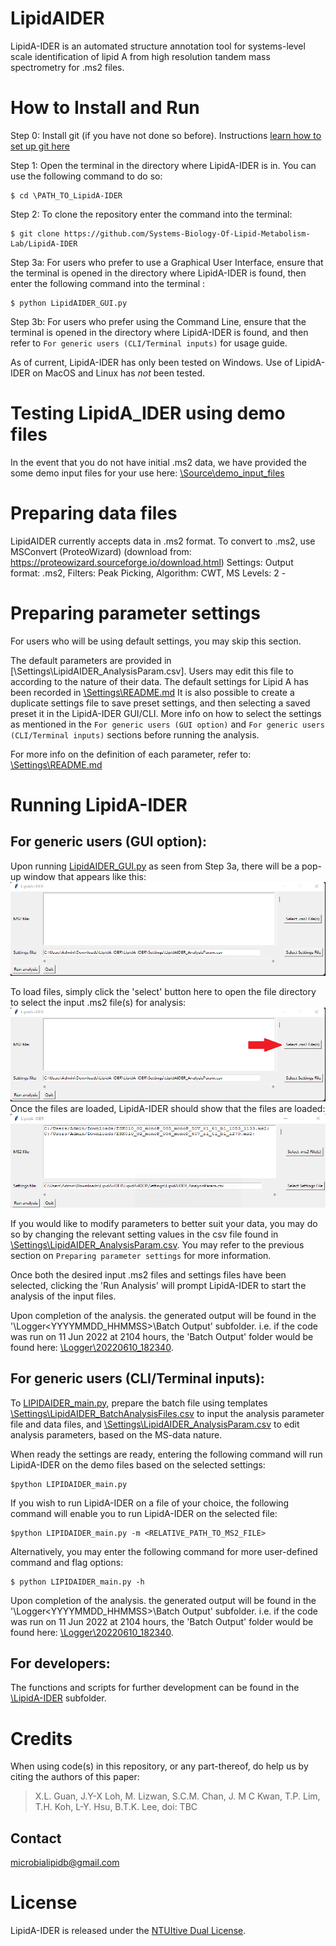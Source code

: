 # LipidAIDER

LipidA-IDER is an automated structure annotation tool for systems-level scale identification of lipid A from high resolution tandem mass spectrometry for .ms2 files.

# How to Install and Run

Step 0: Install git (if you have not done so before). Instructions [learn how to set up git here](https://github.com/git-guides/install-git)

Step 1: Open the terminal in the directory where LipidA-IDER is in. You can use the following command to do so:
~~~
$ cd \PATH_TO_LipidA-IDER
~~~

Step 2: To clone the repository enter the command into the terminal:
~~~
$ git clone https://github.com/Systems-Biology-Of-Lipid-Metabolism-Lab/LipidA-IDER
~~~

Step 3a: For users who prefer to use a Graphical User Interface, ensure that the terminal is opened in the directory where LipidA-IDER is found, then enter the following command into the terminal :
~~~
$ python LipidAIDER_GUI.py
~~~

Step 3b: For users who prefer using the Command Line, ensure that the terminal is opened in the directory where LipidA-IDER is found, and then refer to `For generic users (CLI/Terminal inputs)` for usage guide.

As of current, LipidA-IDER has only been tested on Windows. Use of LipidA-IDER on MacOS and Linux has *not* been tested. 

# Testing LipidA_IDER using demo files
In the event that you do not have initial .ms2 data, we have provided the some demo input files for your use here: [\Source\demo_input_files](/Source/demo_input_files) 

# Preparing data files
LipidAIDER currently accepts data in .ms2 format. To convert to .ms2, use MSConvert (ProteoWizard) (download from: https://proteowizard.sourceforge.io/download.html)
Settings: Output format: .ms2, Filters: Peak Picking, Algorithm: CWT, MS Levels: 2 - 

# Preparing parameter settings
For users who will be using default settings, you may skip this section.

The default parameters are provided in [\Settings\LipidAIDER_AnalysisParam.csv]. 
Users may edit this file to according to the nature of their data. The default settings for Lipid A has been recorded in [\Settings\README.md](/Settings/README.md)
It is also possible to create a duplicate settings file to save preset settings, and then selecting a saved preset it in the LipidA-IDER GUI/CLI. More info on how to select the settings as mentioned in the `For generic users (GUI option)` and `For generic users (CLI/Terminal inputs)` sections before running the analysis. 

For more info on the definition of each parameter, refer to: [\Settings\README.md](/Settings/README.md) 

# Running LipidA-IDER
## For generic users (GUI option):
Upon running [LipidAIDER_GUI.py](LipidAIDER_GUI.py) as seen from Step 3a, there will be a pop-up window that appears like this:
<br><img src='/images/init_ss.png' width="800" height="150">


To load files, simply click the 'select' button here to open the file directory to select the input .ms2 file(s) for analysis:
<br><img src='/images/load_ms2.png' width="800" height="150"><br>
Once the files are loaded, LipidA-IDER should show that the files are loaded:
<br><img src='/images/selected_files.png' width="800" height="150"><br>

If you would like to modify parameters to better suit your data, you may do so by changing the relevant setting values in the csv file found in [\Settings\LipidAIDER_AnalysisParam.csv](/Settings/LipidAIDER_AnalysisParam.csv). 
You may refer to the previous section on `Preparing parameter settings` for more information. 

Once both the desired input .ms2 files and settings files have been selected, clicking the 'Run Analysis' will prompt LipidA-IDER to start the analysis of the input files.

Upon completion of the analysis. the generated output will be found in the '\Logger\<YYYYMMDD_HHMMSS>\Batch Output' subfolder. 
i.e. if the code was run on 11 Jun 2022 at 2104 hours, the 'Batch Output' folder would be found here: [\Logger\20220610_182340](Logger/20220611_210413).

## For generic users (CLI/Terminal inputs):
To [LIPIDAIDER_main.py](LIPIDAIDER_main.py), prepare the batch file using templates [\Settings\LipidAIDER_BatchAnalysisFiles.csv](/Settings/LipidAIDER_BatchAnalysisFiles.csv) to input the analysis parameter file and data files, and [\Settings\LipidAIDER_AnalysisParam.csv](/Settings/LipidAIDER_AnalysisParam.csv) to edit analysis parameters, based on the MS-data nature. 

When ready the settings are ready, entering the following command will run LipidA-IDER on the demo files based on the selected settings: 
~~~
$python LIPIDAIDER_main.py
~~~

If you wish to run LipidA-IDER on a file of your choice, the following command will enable you to run LipidA-IDER on the selected file:
~~~
$python LIPIDAIDER_main.py -m <RELATIVE_PATH_TO_MS2_FILE>
~~~

Alternatively, you may enter the following command for more user-defined command and flag options:
~~~
$ python LIPIDAIDER_main.py -h
~~~ 

Upon completion of the analysis. the generated output will be found in the '\Logger\<YYYYMMDD_HHMMSS>\Batch Output' subfolder. 
i.e. if the code was run on 11 Jun 2022 at 2104 hours, the 'Batch Output' folder would be found here: [\Logger\20220610_182340](Logger/20220611_210413).

## For developers:
The functions and scripts for further development can be found in the [\LipidA-IDER](/LipidA-IDER) subfolder. 

# Credits
When using code(s) in this repository, or any part-thereof, do help us by citing the authors of this paper:
>X.L. Guan,
>J.Y-X Loh,
>M. Lizwan,
>S.C.M. Chan,
>J. M C Kwan,
>T.P. Lim,
>T.H. Koh,
>L-Y. Hsu,
>B.T.K. Lee,
doi: TBC

## Contact
microbialipidb@gmail.com

# License
LipidA-IDER is released under the [NTUItive Dual License](LICENSE.txt).